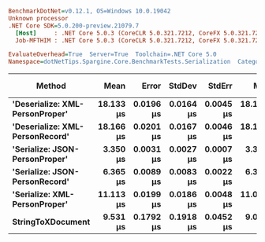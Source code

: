 ``` ini

BenchmarkDotNet=v0.12.1, OS=Windows 10.0.19042
Unknown processor
.NET Core SDK=5.0.200-preview.21079.7
  [Host]     : .NET Core 5.0.3 (CoreCLR 5.0.321.7212, CoreFX 5.0.321.7212), X64 RyuJIT
  Job-MFTHIM : .NET Core 5.0.3 (CoreCLR 5.0.321.7212, CoreFX 5.0.321.7212), X64 RyuJIT

EvaluateOverhead=True  Server=True  Toolchain=.NET Core 5.0  
Namespace=dotNetTips.Spargine.Core.BenchmarkTests.Serialization  Categories=Serialization  

```
|                          Method |      Mean |     Error |    StdDev |    StdErr |       Min |        Q1 |    Median |        Q3 |       Max |      Op/s | CI99.9% Margin | Iterations | Kurtosis | MValue | Skewness | Rank | LogicalGroup | Baseline |  Gen 0 |  Gen 1 | Gen 2 | Allocated | Code Size |
|-------------------------------- |----------:|----------:|----------:|----------:|----------:|----------:|----------:|----------:|----------:|----------:|---------------:|-----------:|---------:|-------:|---------:|-----:|------------- |--------- |-------:|-------:|------:|----------:|----------:|
| **&#39;Deserialize: XML-PersonProper&#39;** | **18.133 μs** | **0.0196 μs** | **0.0164 μs** | **0.0045 μs** | **18.106 μs** | **18.123 μs** | **18.133 μs** | **18.140 μs** | **18.161 μs** |  **55,148.4** |      **0.0196 μs** |      **13.00** |    **2.017** |  **2.000** |   **0.1584** |    **5** |            ***** |       **No** | **2.0142** |      **-** |     **-** |  **18.34 KB** |   **0.38 KB** |
| **&#39;Deserialize: XML-PersonRecord&#39;** | **18.166 μs** | **0.0201 μs** | **0.0167 μs** | **0.0046 μs** | **18.135 μs** | **18.159 μs** | **18.169 μs** | **18.172 μs** | **18.201 μs** |  **55,047.3** |      **0.0201 μs** |      **13.00** |    **2.714** |  **2.000** |  **-0.0128** |    **5** |            ***** |       **No** | **2.0142** |      **-** |     **-** |  **18.33 KB** |   **0.38 KB** |
|  **&#39;Serialize: JSON-PersonProper&#39;** |  **3.350 μs** | **0.0031 μs** | **0.0027 μs** | **0.0007 μs** |  **3.344 μs** |  **3.349 μs** |  **3.350 μs** |  **3.351 μs** |  **3.355 μs** | **298,508.8** |      **0.0031 μs** |      **14.00** |    **2.738** |  **2.000** |  **-0.4742** |    **1** |            ***** |       **No** | **0.4044** |      **-** |     **-** |   **3.63 KB** |   **0.44 KB** |
|  **&#39;Serialize: JSON-PersonRecord&#39;** |  **6.365 μs** | **0.0089 μs** | **0.0083 μs** | **0.0022 μs** |  **6.349 μs** |  **6.358 μs** |  **6.368 μs** |  **6.371 μs** |  **6.377 μs** | **157,116.5** |      **0.0089 μs** |      **15.00** |    **1.761** |  **2.000** |  **-0.3362** |    **2** |            ***** |       **No** | **0.7019** |      **-** |     **-** |    **6.2 KB** |   **0.44 KB** |
|   **&#39;Serialize: XML-PersonProper&#39;** | **11.113 μs** | **0.0199 μs** | **0.0186 μs** | **0.0048 μs** | **11.078 μs** | **11.103 μs** | **11.113 μs** | **11.123 μs** | **11.145 μs** |  **89,988.3** |      **0.0199 μs** |      **15.00** |    **2.105** |  **2.000** |  **-0.2692** |    **4** |            ***** |       **No** | **2.2583** | **0.0305** |     **-** |  **19.67 KB** |   **0.42 KB** |
|               **StringToXDocument** |  **9.531 μs** | **0.1792 μs** | **0.1918 μs** | **0.0452 μs** |  **9.094 μs** |  **9.432 μs** |  **9.569 μs** |  **9.649 μs** |  **9.773 μs** | **104,918.9** |      **0.1792 μs** |      **18.00** |    **2.585** |  **2.000** |  **-0.7076** |    **3** |            ***** |       **No** | **1.7090** | **0.0153** |     **-** |  **15.52 KB** |   **0.37 KB** |
